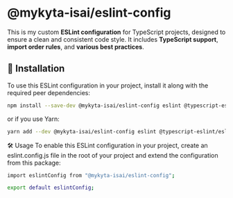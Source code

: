 # @mykyta-isai/eslint-config

This is my custom **ESLint configuration** for TypeScript projects, designed to ensure a clean and consistent code style. It includes **TypeScript support**, **import order rules**, and **various best practices**.

## 🚀 Installation

To use this ESLint configuration in your project, install it along with the required peer dependencies:

```bash
npm install --save-dev @mykyta-isai/eslint-config eslint @typescript-eslint/eslint-plugin @typescript-eslint/parser eslint-plugin-import
```

or if you use Yarn:

```bash
yarn add --dev @mykyta-isai/eslint-config eslint @typescript-eslint/eslint-plugin @typescript-eslint/parser eslint-plugin-import
```

🛠️ Usage
To enable this ESLint configuration in your project, create an eslint.config.js file in the root of your project and extend the configuration from this package:

```bash
import eslintConfig from "@mykyta-isai/eslint-config";

export default eslintConfig;
```